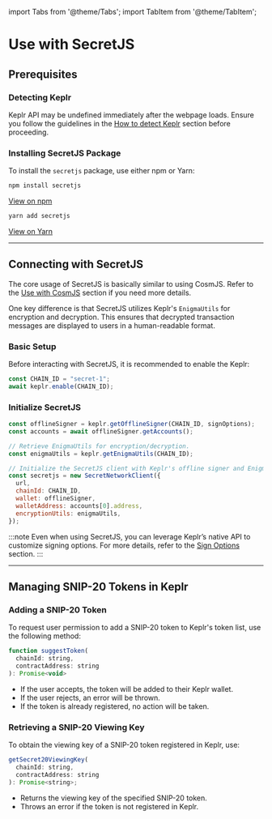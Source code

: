 import Tabs from '@theme/Tabs';
import TabItem from '@theme/TabItem';

# Use with SecretJS

## Prerequisites

### Detecting Keplr
Keplr API may be undefined immediately after the webpage loads. Ensure you follow the guidelines in the [How to detect Keplr](../getting-started/connect-to-keplr#how-to-detect-keplr) section before proceeding.

### Installing SecretJS Package
To install the `secretjs` package, use either npm or Yarn:

<Tabs>
  <TabItem value="npm" label="npm" default>
  
  ```bash
  npm install secretjs
  ```
  <a href="https://www.npmjs.com/package/secretjs" target="_blank">View on npm</a>
  </TabItem>

  <TabItem value="yarn" label="Yarn">
  
  ```bash
  yarn add secretjs
  ```
  <a href="https://classic.yarnpkg.com/en/package/secretjs" target="_blank">View on Yarn</a>
  </TabItem>
</Tabs>

---

## Connecting with SecretJS
The core usage of SecretJS is basically similar to using CosmJS. Refer to the [Use with CosmJS](./cosmjs) section if you need more details.

One key difference is that SecretJS utilizes Keplr's `EnigmaUtils` for encryption and decryption. This ensures that decrypted transaction messages are displayed to users in a human-readable format.

### Basic Setup
Before interacting with SecretJS, it is recommended to enable the Keplr:

```javascript
const CHAIN_ID = "secret-1";
await keplr.enable(CHAIN_ID);
```

### Initialize SecretJS
```javascript
const offlineSigner = keplr.getOfflineSigner(CHAIN_ID, signOptions);
const accounts = await offlineSigner.getAccounts();

// Retrieve EnigmaUtils for encryption/decryption.
const enigmaUtils = keplr.getEnigmaUtils(CHAIN_ID);

// Initialize the SecretJS client with Keplr's offline signer and EnigmaUtils.
const secretjs = new SecretNetworkClient({
  url,
  chainId: CHAIN_ID,
  wallet: offlineSigner,
  walletAddress: accounts[0].address,
  encryptionUtils: enigmaUtils,
});
```

:::note
Even when using SecretJS, you can leverage Keplr’s native API to customize signing options. For more details, refer to the [Sign Options](../guide/sign-a-message#sign-options) section.
:::

---

## Managing SNIP-20 Tokens in Keplr

### Adding a SNIP-20 Token
To request user permission to add a SNIP-20 token to Keplr's token list, use the following method:

```javascript
function suggestToken(
  chainId: string, 
  contractAddress: string
): Promise<void>
```
- If the user accepts, the token will be added to their Keplr wallet.
- If the user rejects, an error will be thrown.
- If the token is already registered, no action will be taken.

### Retrieving a SNIP-20 Viewing Key
To obtain the viewing key of a SNIP-20 token registered in Keplr, use:

```javascript
getSecret20ViewingKey(
  chainId: string,
  contractAddress: string
): Promise<string>;
```
- Returns the viewing key of the specified SNIP-20 token.
- Throws an error if the token is not registered in Keplr.
